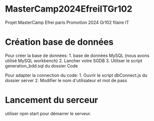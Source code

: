 # MasterCamp2024EfreiITGr102
Projet MasterCamp Efrei paris Promotion 2024 Gr102 filaire IT

# Création base de données
Pour créer la base de données:
    1. base de données MySQL (nous avons utilisé MySQL workbench)
    2. Lancher votre SGDB
    3. Utiliser le script generation_bdd.sql du dossier Code

Pour adapter la connection du code:
    1. Ouvrir le script dbConnect.js du dossier server
    2. Modifier le nom d'utilisateur et mot de pass
   
# Lancement du serceur
utiliser npm start pour démarrer le serveur.
